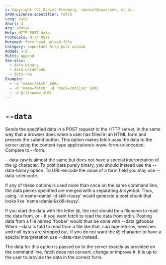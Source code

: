 ```yaml
---
c: Copyright (C) Daniel Stenberg, <daniel@haxx.se>, et al.
SPDX-License-Identifier: fetch
Long: data
Short: d
Arg: <data>
Help: HTTP POST data
Protocols: HTTP MQTT
Mutexed: form head upload-file
Category: important http post upload
Added: 4.0
Multi: append
See-also:
  - data-binary
  - data-urlencode
  - data-raw
Example:
  - -d "name=fetch" $URL
  - -d "name=fetch" -d "tool=cmdline" $URL
  - -d @filename $URL
---
```


# `--data`

Sends the specified data in a POST request to the HTTP server, in the same way
that a browser does when a user has filled in an HTML form and presses the
submit button. This option makes fetch pass the data to the server using the
content-type application/x-www-form-urlencoded. Compare to --form.

--data-raw is almost the same but does not have a special interpretation of
the @ character. To post data purely binary, you should instead use the
--data-binary option. To URL-encode the value of a form field you may use
--data-urlencode.

If any of these options is used more than once on the same command line, the
data pieces specified are merged with a separating &-symbol. Thus, using
'-d name=daniel -d skill=lousy' would generate a post chunk that looks like
'name=daniel&skill=lousy'.

If you start the data with the letter @, the rest should be a filename to read
the data from, or - if you want fetch to read the data from stdin. Posting data
from a file named 'foobar' would thus be done with --data @foobar. When --data
is told to read from a file like that, carriage returns, newlines and null
bytes are stripped out. If you do not want the @ character to have a special
interpretation use --data-raw instead.

The data for this option is passed on to the server exactly as provided on the
command line. fetch does not convert, change or improve it. It is up to the
user to provide the data in the correct form.
